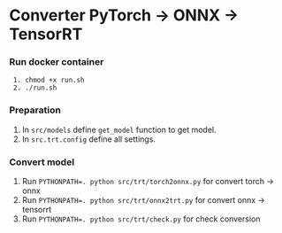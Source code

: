 # Converter PyTorch -> ONNX -> TensorRT

### Run docker container
```
 1. chmod +x run.sh
 2. ./run.sh
```

### Preparation
1. In `src/models` define `get_model` function to get model.
2. In `src.trt.config` define all settings.

### Convert model
1. Run `PYTHONPATH=. python src/trt/torch2onnx.py` for convert torch -> onnx
2. Run `PYTHONPATH=. python src/trt/onnx2trt.py` for convert onnx -> tensorrt
3. Run `PYTHONPATH=. python src/trt/check.py` for check conversion
